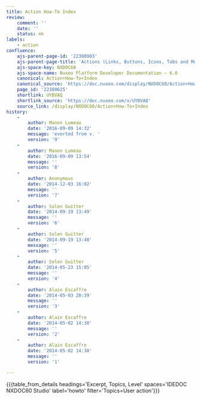 ```yaml
---
title: Action How-To Index
review:
    comment: ''
    date: ''
    status: ok
labels:
    - action
confluence:
    ajs-parent-page-id: '22380903'
    ajs-parent-page-title: 'Actions (Links, Buttons, Icons, Tabs and More)'
    ajs-space-key: NXDOC60
    ajs-space-name: Nuxeo Platform Developer Documentation — 6.0
    canonical: Action+How-To+Index
    canonical_source: 'https://doc.nuxeo.com/display/NXDOC60/Action+How-To+Index'
    page_id: '22380625'
    shortlink: UYBVAQ
    shortlink_source: 'https://doc.nuxeo.com/x/UYBVAQ'
    source_link: /display/NXDOC60/Action+How-To+Index
history:
    - 
        author: Manon Lumeau
        date: '2016-09-09 14:32'
        message: 'everted from v. '
        version: '9'
    - 
        author: Manon Lumeau
        date: '2016-09-09 13:54'
        message: ''
        version: '8'
    - 
        author: Anonymous
        date: '2014-12-03 16:02'
        message: ''
        version: '7'
    - 
        author: Solen Guitter
        date: '2014-09-19 13:49'
        message: ''
        version: '6'
    - 
        author: Solen Guitter
        date: '2014-09-19 13:48'
        message: ''
        version: '5'
    - 
        author: Solen Guitter
        date: '2014-05-23 15:05'
        message: ''
        version: '4'
    - 
        author: Alain Escaffre
        date: '2014-05-03 20:39'
        message: ''
        version: '3'
    - 
        author: Alain Escaffre
        date: '2014-05-02 14:38'
        message: ''
        version: '2'
    - 
        author: Alain Escaffre
        date: '2014-05-02 14:38'
        message: ''
        version: '1'

---
```

{{{table_from_details headings='Excerpt, Topics, Level' spaces='IDEDOC NXDOC60 Studio' label='howto' filter='Topics=User action'}}}

&nbsp;

&nbsp;